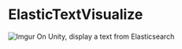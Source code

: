 # ElasticTextVisualize
![Imgur](https://imgur.com/BHdyrNb)
On Unity, display a text from Elasticsearch
